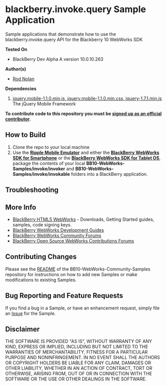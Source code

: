 # blackberry.invoke.query Sample Application

Sample applications that demonstrate how to use the blackberry.invoke.query API for the Blackberry 10 WebWorks SDK

**Tested On**

* BlackBerry Dev Alpha A version 10.0.10.263

**Author(s)** 

* [Rod Nolan](https://github.com/rodnolan)

**Dependencies**

1. [jquery.mobile-1.1.0.min.js, jquery.mobile-1.1.0.min.css, jquery-1.7.1.min.js ](http://www.jquerymobile.com/) The jQuery Mobile Framework

**To contribute code to this repository you must be [signed up as an official contributor](http://blackberry.github.com/howToContribute.html).**

## How to Build

1. Clone the repo to your local machine
2. Use the **[Ripple Mobile Emulator](http://developer.blackberry.com/html5/download)** and either the **[BlackBerry WebWorks SDK for Smartphone](http://developer.blackberry.com/html5/download)** or the **[BlackBerry WebWorks SDK for Tablet OS](http://developer.blackberry.com/html5/download)**, package the contents of your local **BB10-WebWorks-Samples/invoke/invoker** and **BB10-WebWorks-Samples/invoke/invokable** folders into a BlackBerry application.

## Troubleshooting

## More Info

* [BlackBerry HTML5 WebWorks](https://developer.blackberry.com/html5) - Downloads, Getting Started guides, samples, code signing keys.
* [BlackBerry WebWorks Development Guides](https://developer.blackberry.com/html5/documentation)
* [BlackBerry WebWorks Community Forums](http://supportforums.blackberry.com/t5/Web-and-WebWorks-Development/bd-p/browser_dev)
* [BlackBerry Open Source WebWorks Contributions Forums](http://supportforums.blackberry.com/t5/BlackBerry-WebWorks/bd-p/ww_con)

## Contributing Changes

Please see the [README](https://github.com/blackberry/BB10-WebWorks-Community-Samples) of the BB10-WebWorks-Community-Samples repository for instructions on how to add new Samples or make modifications to existing Samples.


## Bug Reporting and Feature Requests

If you find a bug in a Sample, or have an enhancement request, simply file an [Issue](https://github.com/blackberry/BB10-WebWorks-Community-Samples/issues) for the Sample.


## Disclaimer

THE SOFTWARE IS PROVIDED "AS IS", WITHOUT WARRANTY OF ANY KIND, EXPRESS OR IMPLIED, INCLUDING BUT NOT LIMITED TO THE WARRANTIES OF MERCHANTABILITY, FITNESS FOR A PARTICULAR PURPOSE AND NONINFRINGEMENT. IN NO EVENT SHALL THE AUTHORS OR COPYRIGHT HOLDERS BE LIABLE FOR ANY CLAIM, DAMAGES OR OTHER LIABILITY, WHETHER IN AN ACTION OF CONTRACT, TORT OR OTHERWISE, ARISING FROM, OUT OF OR IN CONNECTION WITH THE SOFTWARE OR THE USE OR OTHER DEALINGS IN THE SOFTWARE.
